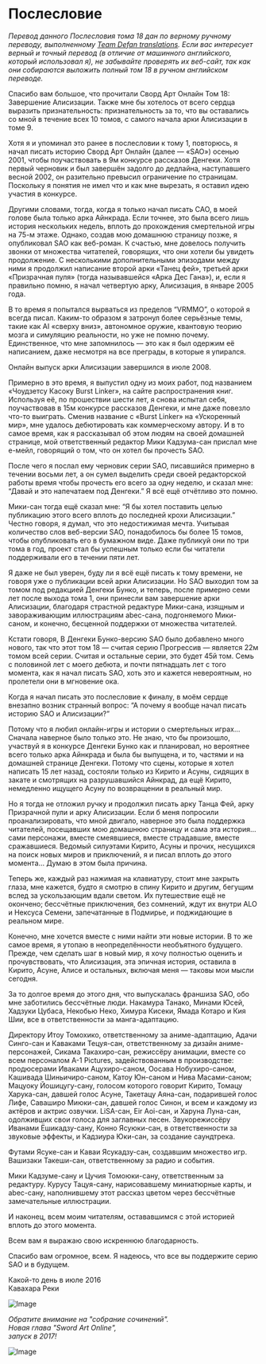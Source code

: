 # Послесловие 

_Перевод данного Послесловия тома 18 дан по верному ручному переводу, выполненному [Team Defan translations](https://defan752.wordpress.com/sword-art-online-volume-18-afterword/ "Go to Afterword page on Team Defan translations website"). Если вас интересует верный и точный перевод (в отличие от машинного английского, который использовал я), не забывайте проверять их веб-сайт, так как они собираются выложить полный том 18 в ручном английском переводе._

Спасибо вам большое, что прочитали Сворд Арт Онлайн Том 18: Завершение Алисизации. Также мне бы хотелось от всего сердца выразить признательность: признательность за то, что вы оставались со мной в течение всех 10 томов, с самого начала арки Алисизации в томе 9.

Хотя я и упоминал это ранее в послесловии к тому 1, повторюсь, я начал писать историю Сворд Арт Онлайн (далее — «SAO») осенью 2001, чтобы поучаствовать в 9м конкурсе рассказов Денгеки. Хотя первый черновик и был завершён задолго до дедлайна, наступавшего весной 2002, он разительно превысил ограничение по страницам. Поскольку я понятия не имел что и как мне вырезать, я оставил идею участия в конкурсе.

Другими словами, тогда, когда я только начал писать САО, в моей голове была только арка Айнкрада. Если точнее, это была всего лишь история нескольких недель, вплоть до прохождения смертельной игры на 75-м этаже. Однако, создав мою домашнюю страницу позже, я опубликовал SAO как веб-роман. К счастью, мне довелось получить звонки от множества читателей, говорящих, что они хотели бы увидеть продолжение. С несколькими дополнительными эпизодами между ними я продолжил написание второй арки «Танец фей», третьей арки «Призрачная пуля» (тогда называвшейся «Арка Дес Гана»), и, если я правильно помню, я начал четвертую арку, Алисизация, в январе 2005 года.

В то время я попытался вырваться из пределов “VRMMO”, о которой я всегда писал. Каким-то образом я затронул более серьёзные темы, такие как AI «сверху вниз», автономное оружие, квантовую теорию мозга и симуляцию реальности, но уже не помню почему. Единственное, что мне запомнилось — это как я был одержим её написанием, даже несмотря на все преграды, в которые я упирался.

Онлайн выпуск арки Алисизации завершился в июле 2008.

Примерно в это время, я выпустил одну из моих работ, под названием «Чоудзетсу Касоку Burst Linker», на сайте распространения книг. Используя её, по прошествии шести лет, я снова испытал себя, поучаствовав в 15м конкурсе рассказов Денгеки, и мне даже повезло что-то выиграть. Сменив название с «Burst Linker» на «Ускоренный мир», мне удалось дебютировать как коммерческому автору. И в то самое время, как я рассказывал об этом людям на своей домашней странице, мой ответственный редактор Мики Кадзума-сан прислал мне е-мейл, говорящий о том, что он хотел бы прочесть SAO.

После чего я послал ему черновик серии SAO, писавшийся примерно в течении восьми лет, а он сумел выделить среди своей редакторской работы время чтобы прочесть его всего за одну неделю, и сказал мне: “Давай и это напечатаем под Денгеки.” Я всё ещё отчётливо это помню.

Мики-сан тогда ещё сказал мне: “Я бы хотел поставить целью публикацию этого всего вплоть до последней крохи Алисизации.” Честно говоря, я думал, что это недостижимая мечта. Учитывая количество слов веб-версии SAO, понадобилось бы более 15 томов, чтобы опубликовать его в бумажном виде. Даже публикуй они по три тома в год, проект стал бы успешным только если бы читатели поддерживали его в течении пяти лет.

Я даже не был уверен, буду ли я всё ещё писать к тому времени, не говоря уже о публикации всей арки Алисизации. Но SAO выходил том за томом под редакцией Денгеки Бунко, и теперь, после примерно семи лет после выхода тома 1, они принесли вам завершение арки Алисизации, благодаря страстной редактуре Мики-сана, изящным и завораживающим иллюстрациям abec-сана, подгоняемого Мики-саном, и конечно, бесценной поддержки от множества читателей.

Кстати говоря, В Денгеки Бунко-версию SAO было добавлено много нового, так что этот том 18 — считая серию Прогрессив — является 22м томом всей серии. Считая и остальные серии, это будет 45й том. Семь с половиной лет с моего дебюта, и почти пятнадцать лет с того момента, как я начал писать SAO, хоть это и кажется невероятным, но пролетели они в мгновение ока.

Когда я начал писать это послесловие к финалу, в моём сердце внезапно возник странный вопрос: “А почему я вообще начал писать историю SAO и Алисизации?”

Потому что я любил онлайн-игры и истории о смертельных играх… Сначала наверное было только это. Не знаю, что бы произошло, участвуй я в конкурсе Денгеки Бунко как и планировал, но вероятнее всего только арка Айнкрада и была бы выпущена, и то, частями и на домашней странице Денгеки. Потому что сцены, которые я хотел написать 15 лет назад, состояли только из Кирито и Асуны, сидящих в закате и смотрящих на разрушавшийся Айнкрад, да ещё Кирито, немедленно ищущего Асуну по возвращении в реальный мир.

Но я тогда не отложил ручку и продолжил писать арку Танца Фей, арку Призрачной пули и арку Алисизации. Если б меня попросили проанализировать, что мной двигало, наверное это была поддержка читателей, посещавших мою домашнюю страницу и сама эта история… сами персонажи, вместе смеявшиеся, вместе страдавшие, вместе сражавшиеся. Ведомый силуэтами Кирито, Асуны и прочих, несущихся на поиск новых миров и приключений, я и писал вплоть до этого момента… Думаю в этом была причина.

Теперь же, каждый раз нажимая на клавиатуру, стоит мне закрыть глаза, мне кажется, будто я смотрю в спину Кирито и другим, бегущим вслед за ускользающим вдали светом. Их путешествие ещё не окончено; бессчётные приключения, без сомнений, ждут их внутри ALO и Нексуса Семени, запечатанные в Подмирье, и поджидающие в реальном мире.

Конечно, мне хочется вместе с ними найти эти новые истории. В то же самое время, я утопаю в неопределённости необъятного будущего. Прежде, чем сделать шаг в новый мир, я хочу полностью оценить и прочувствовать, что Алисизация, эта эпичная история, оставила в Кирито, Асуне, Алисе и остальных, включая меня — таковы мои мысли сегодня.

За то долгое время до этого дня, что выпускалась франшиза SAO, обо мне заботились бессчётные люди. Накамура Танако, Минами Юсей, Хадзуки Цубаса, Некобью Неко, Химура Кисеки, Ямада Котаро и Кия Шии, все в ответственности за манга-адаптацию.

Директору Итоу Томохико, ответственному за аниме-адаптацию, Адачи Синго-сан и Каваками Тецуя-сан, ответственному за дизайн аниме-персонажей, Сикама Такахиро-сан, режиссёру анимации, вместе со всем персоналом A-1 Pictures, задействованным в производстве: продюсерами Иваками Ацухиро-саном, Оосава Нобухиро-саном, Кашивада Шиньичиро-саном, Катоу Юн-саном и Нива Масами-саном; Мацуоку Йошицугу-сану, голосом которого говорит Кирито, Томацу Харука-сан, давшей голос Асуне, Такетацу Аяна-сан, подарившей голос Лифе, Саваширо Миюки-сан, давшей голос Синон, и всем и каждому из актёров и актрис озвучки. LiSA-сан, Eir Aoi-сан, и Харуна Луна-сан, одолживших свои голоса для заглавных песен. Звукорежиссёру Иванами Ёшикадзу-сану, Конно Ясуюки-сан, в ответственности за звуковые эффекты, и Кадзиура Юки-сан, за создание саундтрека.

Футами Ясуке-сан и Каваи Ясукадзу-сан, создавшим множество игр. Вашизаки Такеши-сан, ответственному за радио и события.

Мики Кадзуме-сану и Цучия Томоюки-сану, ответственным за редактуру. Курусу Тацуя-сану, нарисовавшему миниатюрные карты, и abec-сану, наполнившему этот рассказ цветом через бессчётные замечательные иллюстрации.

И наконец, всем моим читателям, остававшимся с этой историей вплоть до этого момента.

Всем вам я выражаю свою искреннюю благодарность.

Спасибо вам огромное, всем. Я надеюсь, что все вы поддержите серию SAO и в будущем.

Какой-то день в июле 2016  
Кавахара Реки

![Image](/Translate/Img/018_0438.jpg)

_Обратите внимание на "собрание сочинений".  
Новая глава "Sword Art Online",  
запуск в 2017!_ 

![Image](/Translate/Img/018_0439.jpg)
